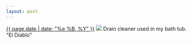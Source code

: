 ```yaml
---
layout: post
---
```


<p>
  <time><a href="/445">{{ page.date | date: "%e %B, %Y" }}</a></time>
  <a href="/445"><img src="{{ site.assets_url }}/445.jpg"/></a>
  <span>Drain cleaner used in my bath tub. "El Diablo"</span>
</p>
